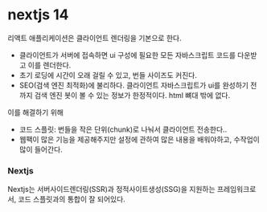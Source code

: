 # nextjs 14

리액트 애플리케이션은 클라이언트 렌더링을 기본으로 한다.

- 클라이언트가 서버에 접속하면 ui 구성에 필요한 모든 자바스크립트 코드를 다운받고 이를 렌더한다.
- 초기 로딩에 시간이 오래 걸릴 수 있고, 번들 사이즈도 커진다.
- SEO(검색 엔진 최적화)에 불리하다. 클라이언트 자바스크립트가 ui를 완성하기 전까지 검색 엔진 봇이 볼 수 있는 정보가 한정적이다. html 뼈대 밖에 없다.

이를 해결하기 위해

- 코드 스플릿: 번들을 작은 단위(chunk)로 나눠서 클라이언트 전송한다..
- 웹팩이 많은 기능을 제공해주지만 설정에 관하여 많은 내용을 배워야하고, 수작업이 많이 들어간다.

### Nextjs

Nextjs는 서버사이드렌더링(SSR)과 정적사이트생성(SSG)을 지원하는 프레임워크로서, 코드 스플릿과의 통합이 잘 되어있다.
